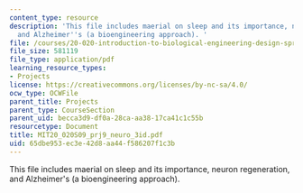```yaml
---
content_type: resource
description: 'This file includes maerial on sleep and its importance, neuron regeneration,
  and Alzheimer''s (a bioengineering approach). '
file: /courses/20-020-introduction-to-biological-engineering-design-spring-2009/65dbe953ec3e42d8aa44f586207f1c3b_MIT20_020S09_prj9_neuro_3id.pdf
file_size: 581119
file_type: application/pdf
learning_resource_types:
- Projects
license: https://creativecommons.org/licenses/by-nc-sa/4.0/
ocw_type: OCWFile
parent_title: Projects
parent_type: CourseSection
parent_uid: becca3d9-df0a-28ca-aa38-17ca41c1c55b
resourcetype: Document
title: MIT20_020S09_prj9_neuro_3id.pdf
uid: 65dbe953-ec3e-42d8-aa44-f586207f1c3b
---
```

This file includes maerial on sleep and its importance, neuron regeneration, and Alzheimer's (a bioengineering approach). 